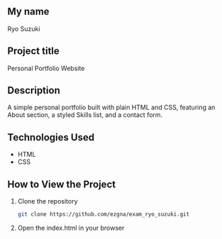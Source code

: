 ## My name

Ryo Suzuki

## Project title

Personal Portfolio Website

## Description

A simple personal portfolio built with plain HTML and CSS, featuring an About section, a styled Skills list, and a contact form.

## Technologies Used

- HTML
- CSS

## How to View the Project

1. Clone the repository

   ```bash
   git clone https://github.com/ezgna/exam_ryo_suzuki.git

2. Open the index.html in your browser
